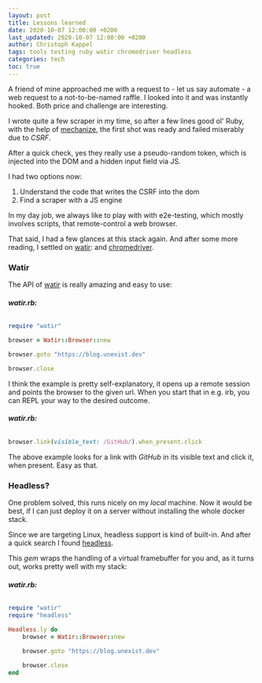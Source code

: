 ```yaml
---
layout: post
title: Lessons learned
date: 2020-10-07 12:00:00 +0200
last_updated: 2020-10-07 12:00:00 +0200
author: Christoph Kappel
tags: tools testing ruby watir chromedriver headless
categories: tech
toc: true
---
```

A friend of mine approached me with a request to - let us say automate - a web request to a
not-to-be-named raffle. I looked into it and was instantly hooked. Both price and challenge are
interesting.

I wrote quite a few scraper in my time, so after a few lines good ol' Ruby, with the help of
[mechanize][1], the first shot was ready and failed miserably due to *CSRF*.

After a quick check, yes they really use a pseudo-random token, which is injected into the DOM and
a hidden input field via JS.

I had two options now:

1. Understand the code that writes the CSRF into the dom
2. Find a scraper with a JS engine

In my day job, we always like to play with with e2e-testing, which mostly involves scripts, that
remote-control a web browser.

That said, I had a few glances at this stack again. And after some more reading, I settled on
[watir][2]: and [chromedriver][3].

### Watir

The API of [watir][2] is really amazing and easy to use:

###### **watir.rb:**
```ruby
require "watir"

browser = Watir::Browser::new

browser.goto "https://blog.unexist.dev"

browser.close
```

I think the example is pretty self-explanatory, it opens up a remote session and points the browser
to the given url. When you start that in e.g. irb, you can REPL your way to the desired outcome.

###### **watir.rb:**
```ruby
browser.link(visible_text: /GitHub/).when_present.click
```
The above example looks for a link with *GitHub* in its visible text and click it, when present.
Easy as that.

### Headless?

One problem solved, this runs nicely on my *local* machine. Now it would be best, if I can just
deploy it on a server without installing the whole docker stack.

Since we are targeting Linux, headless support is kind of built-in. And after a quick search I
found [headless][4].

This *gem* wraps the handling of a virtual framebuffer for you and, as it turns out, works pretty
well with my stack:

###### **watir.rb:**
```ruby
require "watir"
require "headless"

Headless.ly do
    browser = Watir::Browser::new

    browser.goto "https://blog.unexist.dev"

    browser.close
end
```

[1]: https://github.com/sparklemotion/mechanize
[2]: http://watir.com/
[3]: https://chromedriver.chromium.org/
[4]: https://github.com/leonid-shevtsov/headless